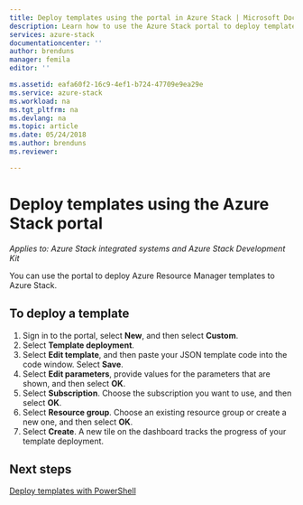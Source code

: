 ```yaml
---
title: Deploy templates using the portal in Azure Stack | Microsoft Docs
description: Learn how to use the Azure Stack portal to deploy templates.
services: azure-stack
documentationcenter: ''
author: brenduns
manager: femila
editor: ''

ms.assetid: eafa60f2-16c9-4ef1-b724-47709e9ea29e
ms.service: azure-stack
ms.workload: na
ms.tgt_pltfrm: na
ms.devlang: na
ms.topic: article
ms.date: 05/24/2018
ms.author: brenduns
ms.reviewer:

---
```


# Deploy templates using the Azure Stack portal

*Applies to: Azure Stack integrated systems and Azure Stack Development Kit*

You can use the portal to deploy Azure Resource Manager templates to Azure Stack.

## To deploy a template

1. Sign in to the portal, select **New**, and then select **Custom**.
2. Select **Template deployment**.
3. Select **Edit template**, and then paste your JSON template code into the code window. Select **Save**.
4. Select **Edit parameters**, provide values for the parameters that are shown, and then select **OK**.
5. Select **Subscription**. Choose the subscription you want to use, and then select **OK**.
6. Select **Resource group**. Choose an existing resource group or create a new one, and then select **OK**.
7. Select **Create**. A new tile on the dashboard tracks the progress of your template deployment.

## Next steps

[Deploy templates with PowerShell](azure-stack-deploy-template-powershell.md)
